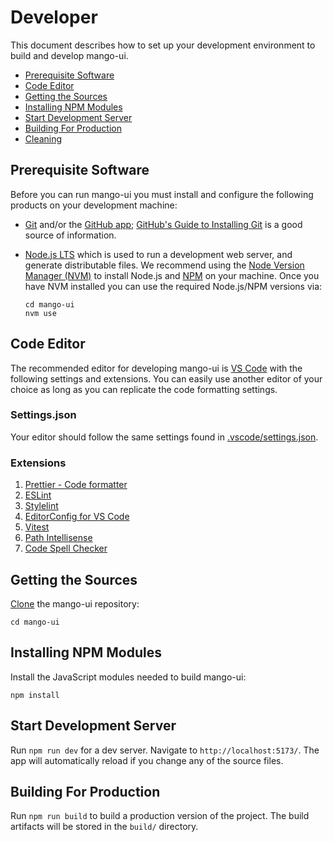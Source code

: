 # Developer

This document describes how to set up your development environment to build and develop mango-ui.

- [Prerequisite Software](#prerequisite-software)
- [Code Editor](#code-editor)
- [Getting the Sources](#getting-the-sources)
- [Installing NPM Modules](#installing-npm-modules)
- [Start Development Server](#start-development-server)
- [Building For Production](#building-for-production)
- [Cleaning](#cleaning)

## Prerequisite Software

Before you can run mango-ui you must install and configure the following products on your development machine:

- [Git](http://git-scm.com) and/or the [GitHub app](https://desktop.github.com/); [GitHub's Guide to Installing Git](https://help.github.com/articles/set-up-git) is a good source of information.

- [Node.js LTS](http://nodejs.org) which is used to run a development web server, and generate distributable files. We recommend using the [Node Version Manager (NVM)](https://github.com/nvm-sh/nvm) to install Node.js and [NPM](https://www.npmjs.com/) on your machine. Once you have NVM installed you can use the required Node.js/NPM versions via:

  ```shell
  cd mango-ui
  nvm use
  ```

## Code Editor

The recommended editor for developing mango-ui is [VS Code](https://code.visualstudio.com/) with the following settings and extensions. You can easily use another editor of your choice as long as you can replicate the code formatting settings.

### Settings.json

Your editor should follow the same settings found in [.vscode/settings.json](../.vscode/settings.json).

### Extensions

1. [Prettier - Code formatter](https://marketplace.visualstudio.com/items?itemName=esbenp.prettier-vscode)
2. [ESLint](https://marketplace.visualstudio.com/items?itemName=dbaeumer.vscode-eslint)
3. [Stylelint](https://marketplace.visualstudio.com/items?itemName=stylelint.vscode-stylelint)
4. [EditorConfig for VS Code](https://marketplace.visualstudio.com/items?itemName=EditorConfig.EditorConfig)
5. [Vitest](https://marketplace.visualstudio.com/items?itemName=ZixuanChen.vitest-explorer)
6. [Path Intellisense](https://marketplace.visualstudio.com/items?itemName=christian-kohler.path-intellisense)
7. [Code Spell Checker](https://marketplace.visualstudio.com/items?itemName=streetsidesoftware.code-spell-checker)

## Getting the Sources

[Clone](https://help.github.com/en/github/creating-cloning-and-archiving-repositories/cloning-a-repository) the mango-ui repository:

```shell
cd mango-ui
```

## Installing NPM Modules

Install the JavaScript modules needed to build mango-ui:

```shell
npm install
```

## Start Development Server

Run `npm run dev` for a dev server. Navigate to `http://localhost:5173/`. The app will automatically reload if you change any of the source files.

## Building For Production

Run `npm run build` to build a production version of the project. The build artifacts will be stored in the `build/` directory.
